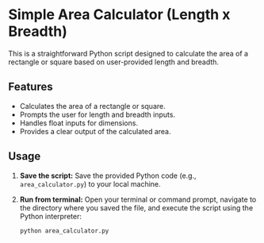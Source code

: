 # Simple Area Calculator (Length x Breadth)

This is a straightforward Python script designed to calculate the area of a rectangle or square based on user-provided length and breadth.

## Features

-   Calculates the area of a rectangle or square.
-   Prompts the user for length and breadth inputs.
-   Handles float inputs for dimensions.
-   Provides a clear output of the calculated area.

## Usage

1.  **Save the script:** Save the provided Python code (e.g., `area_calculator.py`) to your local machine.
2.  **Run from terminal:** Open your terminal or command prompt, navigate to the directory where you saved the file, and execute the script using the Python interpreter:

    ```bash
    python area_calculator.py